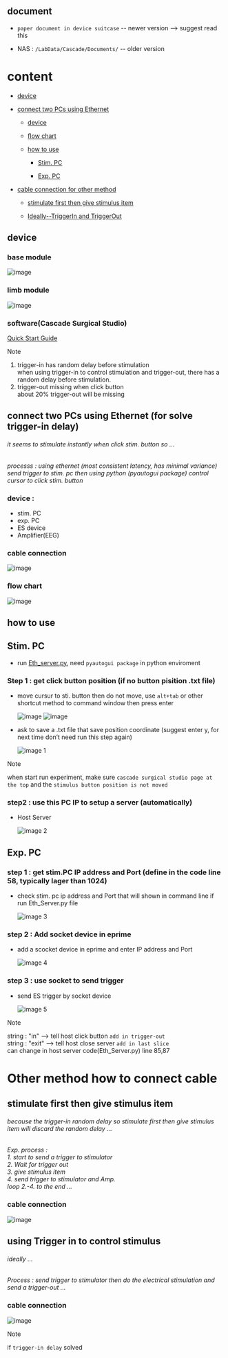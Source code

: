 ## document 

- `paper document in device suitcase` --  newer version --> suggest read this
    
- NAS : `/LabData/Cascade/Documents/` -- older version
    
# content 
- [device](#device)
    
- [connect two PCs using Ethernet](#ethernet)
  - [device](#devicerequire)
      
  - [flow chart](#flowchart)
      
  - [how to use](#method)
      
    - [Stim. PC](#stimpc)
        
    - [Exp. PC](#exppc)

- [cable connection for other method](#othmcw)
    - [stimulate first then give stimulus item](#in)
        
    - [Ideally--TriggerIn and TriggerOut](#orig)
        

## device
### base module  
  ![image](https://github.com/user-attachments/assets/66fb2772-f642-4b06-81d3-0b5a7b651eec)

### limb module  
  ![image](https://github.com/user-attachments/assets/8e9ba2d6-25fa-47cd-ad8a-cb900f7c82cc)

### software(Cascade Surgical Studio)
[Quick Start Guide](./software/README.md)
  
> [!Note]
> 1. trigger-in has random delay before stimulation  
>    when using trigger-in to control stimulation and trigger-out, there has a random delay before stimulation.
> 2. trigger-out missing when click button  
>    about 20% trigger-out will be missing

## <a name="ethernet"></a> connect two PCs using Ethernet (for solve trigger-in delay)

###### it seems to stimulate instantly when click stim. button so ...  
*processs : using ethernet (most consistent latency, has minimal variance) send trigger to stim. pc then using python (pyautogui package) control cursor to click stim. button*
  
### <a name="devicerequire"></a> device :
  
- stim. PC
- exp. PC
- ES device
- Amplifier(EEG)

### cable connection
![image](https://github.com/user-attachments/assets/bf212b03-ded7-47e4-a5b3-e0307fba5db2)
### <a name="flowchart"></a>flow chart
![image](https://github.com/user-attachments/assets/f0fdc0e4-d16f-47b4-a98f-391a94d3968c)

## <a name="method"></a> how to use
## <a name="stimpc"></a>Stim. PC

- run [Eth_server.py](./code/Eth_server.py), need `pyautogui package` in python enviroment

### Step 1 : get click button position (if no button pisition .txt file)

- move cursur to sti. button then do not move, use `alt+tab` or other shortcut method to command window then press enter

    ![image](https://github.com/user-attachments/assets/ba39972f-9fb8-4548-9691-a34183060c0b)
    ![image](https://github.com/user-attachments/assets/53c48264-fdf0-46c6-9f41-8165e6911557)
    
- ask to save a .txt file that save position coordinate (suggest enter y, for next time don’t need run this step again)
    
    ![image 1](https://github.com/user-attachments/assets/0356f45b-1f30-465f-bd6a-60ba13e9ffd0)
    
> [!Note]
> when start run experiment, make sure `cascade surgical studio page at the top` and the `stimulus button position is not moved`

### step2 : use this PC IP to setup a server (automatically)
- Host Server
    
   ![image 2](https://github.com/user-attachments/assets/d27482fb-ae40-4d7f-9dbe-8afec4b1f9d8)

## <a name="exppc"></a>Exp. PC

### step 1 : get stim.PC IP address and Port (define in the code line 58, typically lager than 1024)

- check stim. pc ip address and Port that will shown in command line if run Eth_Server.py file
    
    ![image 3](https://github.com/user-attachments/assets/e3714073-46a4-44f7-9d6d-fbc27595ae88)
    

### step 2 : Add socket device in eprime

- add a scocket device in eprime and enter IP address and Port
    
    ![image 4](https://github.com/user-attachments/assets/cca9d6ab-40d0-471e-96b7-38bc79597890)
    

### step 3 : use socket to send trigger

- send ES trigger by socket device
    
    ![image 5](https://github.com/user-attachments/assets/d3250e38-2df0-45af-95be-c6a868955d83)
> [!Note]
> string : "in" --> tell host click button `add in trigger-out`   
> string : "exit" --> tell host close server `add in last slice`    
> can change in host server code(Eth_Server.py) line 85,87


# <a name="othmcw"></a> Other method how to connect cable
## <a name="in"></a> stimulate first then give stimulus item
###### because the trigger-in random delay so stimulate first then give stimulus item will discard the random delay ... 
*Exp. process :*   
*1. start to send a trigger to stimulator*  
*2. Wait for trigger out*  
*3. give stimulus item*  
*4. send trigger to stimulator and Amp.*  
*loop 2.-4. to the end ...*

### cable connection
![image](https://github.com/user-attachments/assets/a9e52d04-c9e1-44b2-8e90-637928df0c31)


## <a name="orig"></a> using Trigger in to control stimulus
###### ideally ...

*Process : send trigger to stimulator then do the electrical stimulation and send a trigger-out ...*

### cable connection
![image](https://github.com/user-attachments/assets/95e48a72-b5de-4de9-a460-68ed0f57f69c)

> [!Note]
> if `trigger-in delay` solved 

